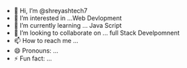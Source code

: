 - 👋 Hi, I’m @shreyashtech7
- 👀 I’m interested in ...Web Devlopment
- 🌱 I’m currently learning ... Java Script
- 💞️ I’m looking to collaborate on ... full Stack Develpomnent
- 📫 How to reach me ...
- 😄 Pronouns: ...
- ⚡ Fun fact: ...

<!---
shreyashtech7/shreyashtech7 is a ✨ special ✨ repository because its `README.md` (this file) appears on your GitHub profile.
You can click the Preview link to take a look at your changes.
--->
